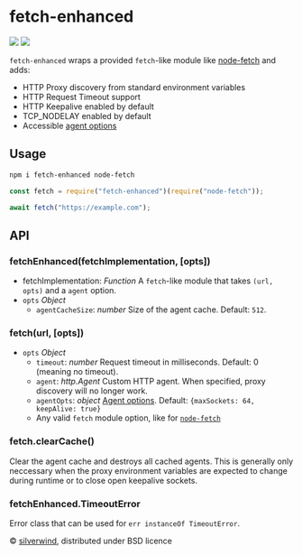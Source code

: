 # fetch-enhanced
[![](https://img.shields.io/npm/v/fetch-enhanced.svg?style=flat)](https://www.npmjs.org/package/fetch-enhanced) [![](https://img.shields.io/npm/dm/fetch-enhanced.svg)](https://www.npmjs.org/package/fetch-enhanced)

`fetch-enhanced` wraps a provided `fetch`-like module like [node-fetch](https://github.com/node-fetch/node-fetch) and adds:

- HTTP Proxy discovery from standard environment variables
- HTTP Request Timeout support
- HTTP Keepalive enabled by default
- TCP_NODELAY enabled by default
- Accessible [agent options](https://nodejs.org/api/https.html#https_new_agent_options)

## Usage

```bash
npm i fetch-enhanced node-fetch
```
```js
const fetch = require("fetch-enhanced")(require("node-fetch"));

await fetch("https://example.com");
```

## API
### fetchEnhanced(fetchImplementation, [opts])

- fetchImplementation: *Function* A `fetch`-like module that takes `(url, opts)` and a `agent` option.
- `opts` *Object*
  - `agentCacheSize`: *number* Size of the agent cache. Default: `512`.

### fetch(url, [opts])

- `opts` *Object*
  - `timeout`: *number* Request timeout in milliseconds. Default: 0 (meaning no timeout).
  - `agent`: *http.Agent* Custom HTTP agent. When specified, proxy discovery will no longer work.
  - `agentOpts`: *object* [Agent options](https://nodejs.org/api/https.html#https_new_agent_options). Default: `{maxSockets: 64, keepAlive: true}`
  - Any valid `fetch` module option, like for [`node-fetch`](https://github.com/node-fetch/node-fetch#options)

### fetch.clearCache()

Clear the agent cache and destroys all cached agents. This is generally only neccessary when the proxy environment variables are expected to change during runtime or to close open keepalive sockets.

### fetchEnhanced.TimeoutError

Error class that can be used for `err instanceOf TimeoutError`.

© [silverwind](https://github.com/silverwind), distributed under BSD licence
